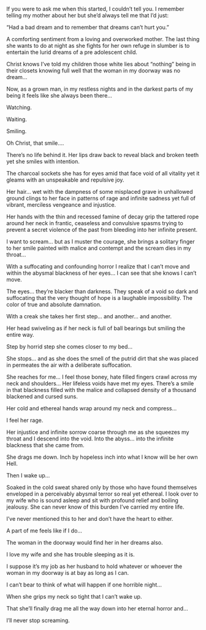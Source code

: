 
If you were to ask me when this started, I couldn’t tell you. I remember telling my mother about her but she’d always tell me that I’d just:

“Had a bad dream and to remember that dreams can’t hurt you.” 

A comforting sentiment from a loving and overworked mother. The last thing she wants to do at night as she fights for her own refuge in slumber is to entertain the lurid dreams of a pre adolescent child. 

Christ knows I’ve told my children those white lies about “nothing” being in their closets knowing full well that the woman in my doorway was no dream…

Now, as a grown man, in my restless nights and in the darkest parts of my being it feels like she always been there…

Watching. 

Waiting.

Smiling.

Oh Christ, that smile….

There’s no life behind it. Her lips draw back to reveal black and broken teeth yet she smiles with intention.  

The charcoal sockets she has for eyes amid that face void of all vitality yet it gleams with an unspeakable and repulsive joy. 

Her hair… wet with the dampness of some misplaced grave in unhallowed ground clings to her face in patterns of rage and infinite sadness yet full of vibrant, merciless vengeance and injustice. 

Her hands with the thin and recessed famine of decay grip the tattered rope around her neck in frantic, ceaseless and convulsive spasms trying to prevent a secret violence of the past from bleeding into her infinite present. 

I want to scream… but as I muster the courage, she brings a solitary finger to her smile painted with malice and contempt and the scream dies in my throat…

With a suffocating and confounding horror I realize that I can’t move and within the abysmal blackness of her eyes… I can see that she knows I can’t move. 

The eyes… they’re blacker than darkness. They speak of a void so dark and suffocating that the very thought of hope is a laughable impossibility. The color of true and absolute damnation. 

With a creak she takes her first step... and another… and another. 

Her head swiveling as if her neck is full of ball bearings but smiling the entire way. 

Step by horrid step she comes closer to my bed...

She stops… and as she does the smell of the putrid dirt that she was placed in permeates the air with a deliberate suffocation. 

She reaches for me… I feel those boney, hate filled fingers crawl across my neck and shoulders… Her lifeless voids have met my eyes. There’s a smile in that blackness filled with the malice and collapsed density of a thousand blackened and cursed suns. 

Her cold and ethereal hands wrap around my neck and compress…

I feel her rage. 

Her injustice and infinite sorrow coarse through me as she squeezes my throat and I descend into the void. Into the abyss… into the infinite blackness that she came from. 

She drags me down. Inch by hopeless inch into what I know will be her own Hell. 

Then I wake up… 

Soaked in the cold sweat shared only by those who have found themselves enveloped in a perceivably abysmal terror so real yet ethereal. I look over to my wife who is sound asleep and sit with profound relief and boiling jealousy. She can never know of this burden I’ve carried my entire life. 

I’ve never mentioned this to her and don’t have the heart to either. 

A part of me feels like if I do… 

The woman in the doorway would find her in her dreams also. 

I love my wife and she has trouble sleeping as it is. 

I suppose it’s my job as her husband to hold whatever or whoever the woman in my doorway is at bay as long as I can. 

I can’t bear to think of what will happen if one horrible night… 

When she grips my neck so tight that I can’t wake up. 

That she’ll finally drag me all the way down into her eternal horror and… 

I’ll never stop screaming.